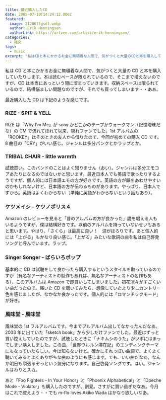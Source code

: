 ```yaml
---
title: 最近購入したCD
date: 2005-07-10T14:24:12.000Z
featured:
  image: 212067fgsdl.webp
  author: Erik Henningsen
  authorLink: https://artvee.com/artist/erik-henningsen/
categories:
  - 雑文
tags:
  - music
excerpt: "私はCDと本にかかるお金に無頓着な人間で、気がつくと大量のCDと本を購入していたりします。本は読むペースが限られているので、そこまで増えないのですが、CDは本当にあっという間に溜まっていきます。収納スペースは限られているので、結構悩ましい問題なのですが、それでも買ってしまいます・・ああ。"
---
```


私は CD と本にかかるお金に無頓着な人間で、気がつくと大量の CD と本を購入していたりします。本は読むペースが限られているので、そこまで増えないのですが、CD は本当にあっという間に溜まっていきます。収納スペースは限られているので、結構悩ましい問題なのですが、それでも買ってしまいます・・ああ。

最近購入した CD は下記のような感じです。

### RIZE - SPIT & YELL

RIZE は「Why I'm Me」が sony かどこかのテープかウォークマン（記憶曖昧だな）の CM で流れてほれて以来、隠れファンでした。1st アルバムの「ROOKEY」はそのときの友人から借りたので、今回が初めての購入 CD です。8 曲目の「CRY」がいい感じ。ジャンルは多分パンクとかラップとか。

### TRIBAL CHAIR - little warmth

試聴買い。このバンドのことはよく知りません（おい）。ジャンルは多分エモコアあたりになるのではないかと思います。最近日本人でも英語で歌ったりするようですが、個人的には日本語エモの方が好きです。英語の方が韻をあわせやすいのかもしれないけど、日本語の方が伝わるものがあります。やっぱり、日本人ですから。英詩はよくわからない（単純に英語がわからないという話もあり）。

### ケツメイシ \- ケツノポリス４

Amazon のレビューを見ると「昔のアルバムの方が良かった」説を唱える人もいるようですが、僕は結構好きです。以前のアルバムを持っていないせいもあると思います。やはり、「さくら」は最高に良い！　涙がほろりです。あと個人的には「上がる」もかなり良い感じ。「上がる」みたいな歌詞の曲を私は自己啓発ソングと呼んでいます。ラップ。

### Singer Songer - ばらいろポップ

基本的に CD は試聴をして良かったら購入するというスタイルを取っているのですが（有名なアーティストの駄作もあれば、無名なアーティストの名作もある）、このアルバムは Amazon で即買いしてしまいました。初花凛々がすごくいい曲だったので。届いた CD を聴いてみたら、想像していたより少しカントリー色を感じましたが、なかなか良かったです。個人的には「ロマンチックモード」が好き。

### 風味堂 \- 風味堂

風味堂の 1st フルアルバムです。今までフルアルバム出してなかったんだなあ。2003 年に出ていた「sketch book」から少しだけファンでした。最近はずっと買い控えしていたのですが、試聴したときに「ナキムシのうた」がツボにはまってしまい購入しました。この曲、「世界ウルルン滞在記」のエンディングテーマにもなっていたらしい。今は知らないけど。確かにそれっぽい曲調で、よくよく聴いてみるとよくありがちな曲のようにも感じます。でも、いい曲だなあ。なんか明日も頑張るぞっという気分になります。自己啓発ソングです。はい。ジャンルはわりとスカ。

あと「Foo Fighters - In Your Honor」と「Phoenix Alphabetical」と「Dpeche Mode - Violator」も購入したのですが、割愛。さすがに買い過ぎだなあ。今月はこれで控えよう・・でも m-flo loves Akiko Wada はかなり欲しいなあ。
